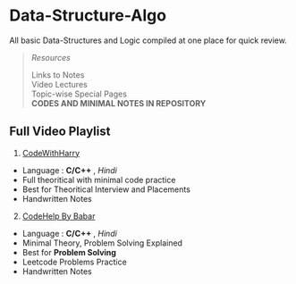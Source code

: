 # Data-Structure-Algo

All basic Data-Structures and Logic compiled at one place for quick review.

> *Resources*
>
> Links to Notes  
> Video Lectures  
> Topic-wise Special Pages  
> **CODES AND MINIMAL NOTES IN REPOSITORY**  

## Full Video Playlist

1. [CodeWithHarry](https://youtube.com/playlist?list=PLu0W_9lII9ahIappRPN0MCAgtOu3lQjQi)  
  - Language  : **C/C++** , *Hindi*
  - Full theoritical with minimal code practice
  - Best for Theoritical Interview and Placements
  - Handwritten Notes
  
2. [CodeHelp By Babar](https://youtube.com/playlist?list=PLDzeHZWIZsTryvtXdMr6rPh4IDexB5NIA)
  - Language  : **C/C++** , *Hindi*
  - Minimal Theory, Problem Solving Explained
  - Best for **Problem Solving**
  - Leetcode Problems Practice
  - Handwritten Notes
